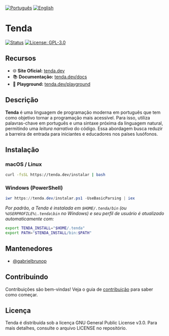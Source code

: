 [![Português](https://img.shields.io/badge/idioma-pt--BR-green)](README.md)
[![English](https://img.shields.io/badge/lang-en-blue)](README.en.md)

# Tenda

[![Status](https://img.shields.io/badge/status-em%20desenvolvimento-yellow)](https://tenda.dev/)
[![License: GPL-3.0](https://img.shields.io/badge/licença-GPLv3-blue)](LICENSE)

## Recursos

- 🌐 **Site Oficial:** [tenda.dev](https://tenda.dev/)
- 📚 **Documentação:** [tenda.dev/docs](https://tenda.dev/docs)
- 🎯 **Playground:** [tenda.dev/playground](https://tenda.dev/playground)

## Descrição

**Tenda** é uma linguagem de programação moderna em português que tem como objetivo tornar a programação mais acessível. Para isso, utiliza palavras-chave em português e uma sintaxe próxima da linguagem natural, permitindo uma _leitura narrativa_ do código. Essa abordagem busca reduzir a barreira de entrada para iniciantes e educadores nos países lusófonos.

## Instalação

### macOS / Linux

```bash
curl -fsSL https://tenda.dev/instalar | bash
```

### Windows (PowerShell)

```powershell
iwr https://tenda.dev/instalar.ps1 -UseBasicParsing | iex
```

_Por padrão, a Tenda é instalada em `$HOME/.tenda/bin` (ou `%USERPROFILE%\.tenda\bin` no Windows) e seu perfil de usuário é atualizado automaticamente com:_

```bash
export TENDA_INSTALL="$HOME/.tenda"
export PATH="$TENDA_INSTALL/bin:$PATH"
```

## Mantenedores

- [@gabrielbrunop](https://github.com/gabrielbrunop)

## Contribuindo

Contribuições são bem-vindas! Veja o guia de [contribuição](/CONTRIBUTING.md) para saber como começar.

## Licença

Tenda é distribuída sob a licença GNU General Public License v3.0. Para mais detalhes, consulte o arquivo LICENSE no repositório.
